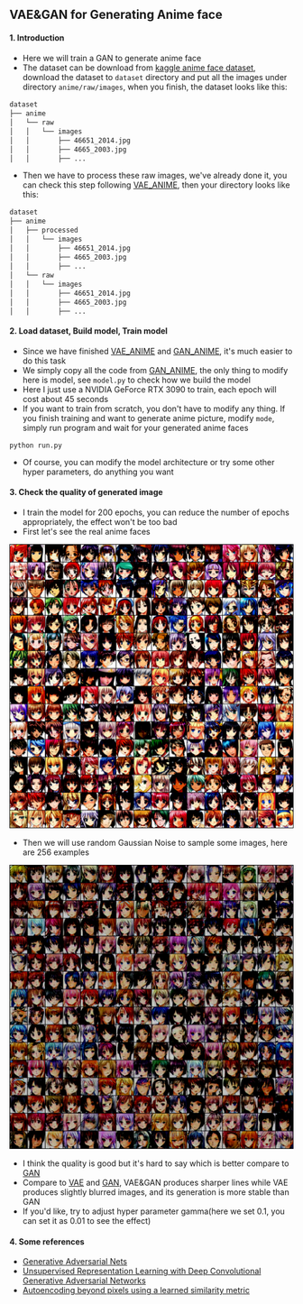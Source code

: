 ## VAE&GAN for Generating Anime face

#### 1. Introduction
- Here we will train a GAN to generate anime face 
- The dataset can be download from [kaggle anime face dataset](https://www.kaggle.com/datasets/splcher/animefacedataset), download the dataset to `dataset` directory and put all the images under directory `anime/raw/images`, when you finish, the dataset looks like this:
```text
dataset
├── anime
│   └── raw
│   │   └── images
│   │       ├── 46651_2014.jpg
│   │       ├── 4665_2003.jpg
│   │       ├── ...
```
- Then we have to process these raw images, we've already done it, you can check this step following [VAE_ANIME](../VAE_ANIME), then your directory looks like this:
```text
dataset
├── anime
│   ├── processed
│   │   └── images
│   │       ├── 46651_2014.jpg
│   │       ├── 4665_2003.jpg
│   │       ├── ...
│   └── raw
│   │   └── images
│   │       ├── 46651_2014.jpg
│   │       ├── 4665_2003.jpg
│   │       ├── ...
```

#### 2. Load dataset, Build model, Train model
- Since we have finished [VAE_ANIME](../VAE_ANIME) and [GAN_ANIME](../GAN_ANIME), it's much easier to do this task
- We simply copy all the code from [GAN_ANIME](../GAN_ANIME), the only thing to modify here is model, see `model.py` to check how we build the model 
- Here I just use a NVIDIA GeForce RTX 3090 to train, each epoch will cost about 45 seconds
- If you want to train from scratch, you don't have to modify any thing. If you finish training and want to generate anime picture, modify `mode`, simply run program and wait for your generated anime faces
```shell
python run.py
```
- Of course, you can modify the model architecture or try some other hyper parameters, do anything you want

#### 3. Check the quality of generated image
- I train the model for 200 epochs, you can reduce the number of epochs appropriately, the effect won't be too bad
- First let's see the real anime faces

![real anime faces](gen/real.png)

- Then we will use random Gaussian Noise to sample some images, here are 256 examples

![sample anime faces](gen/sample.png)

- I think the quality is good but it's hard to say which is better compare to [GAN](../GAN_ANIME)
- Compare to [VAE](../VAE_ANIME) and [GAN](../GAN_ANIME), VAE&GAN produces sharper lines while VAE produces slightly blurred images, and its generation is more stable than GAN
- If you'd like, try to adjust hyper parameter gamma(here we set 0.1, you can set it as 0.01 to see the effect)

#### 4. Some references
- [Generative Adversarial Nets](https://arxiv.org/pdf/1406.2661.pdf)
- [Unsupervised Representation Learning with Deep Convolutional Generative Adversarial Networks](https://arxiv.org/pdf/1511.06434.pdf)
- [Autoencoding beyond pixels using a learned similarity metric](https://arxiv.org/pdf/1512.09300.pdf)